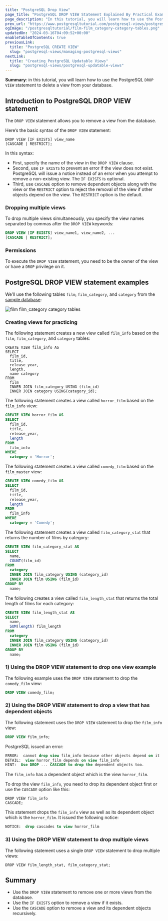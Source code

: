 ```yaml
---
title: "PostgreSQL Drop View"
page_title: "PostgreSQL DROP VIEW Statement Explained By Practical Examples"
page_description: "In this tutorial, you will learn how to use the PostgreSQL DROP VIEW statement to remove one or more views from the database."
prev_url: "https://www.postgresqltutorial.com/postgresql-views/postgresql-drop-view/"
ogImage: "/postgresqltutorial/film-film_category-category-tables.png"
updatedOn: "2024-03-16T04:09:52+00:00"
enableTableOfContents: true
previousLink: 
  title: "PostgreSQL CREATE VIEW"
  slug: "postgresql-views/managing-postgresql-views"
nextLink: 
  title: "Creating PostgreSQL Updatable Views"
  slug: "postgresql-views/postgresql-updatable-views"
---
```





**Summary**: in this tutorial, you will learn how to use the PostgreSQL `DROP VIEW` statement to delete a view from your database.


## Introduction to PostgreSQL DROP VIEW statement

The `DROP VIEW` statement allows you to remove a view from the database.

Here’s the basic syntax of the `DROP VIEW` statement:


```pgsqlsql
DROP VIEW [IF EXISTS] view_name 
[CASCADE | RESTRICT];
```
In this syntax:

* First, specify the name of the view in the `DROP VIEW` clause.
* Second, use `IF EXISTS` to prevent an error if the view does not exist. PostgreSQL will issue a notice instead of an error when you attempt to remove a non\-existing view. The `IF EXISTS` is optional.
* Third, use `CASCADE` option to remove dependent objects along with the view or the `RESTRICT` option to reject the removal of the view if other objects depend on the view. The `RESTRICT` option is the default.


### Dropping multiple views

To drop multiple views simultaneously, you specify the view names separated by commas after the `DROP VIEW` keywords:


```sql
DROP VIEW [IF EXISTS] view_name1, view_name2, ...
[CASCADE | RESTRICT];
```

### Permissions

To execute the `DROP VIEW` statement, you need to be the owner of the view or have a `DROP` privilege on it.


## PostgreSQL DROP VIEW statement examples

We’ll use the following tables `film`, `film_category`, and `category` from the [sample database](../postgresql-getting-started/postgresql-sample-database):

![film film_category category tables](/postgresqltutorial/film-film_category-category-tables.png)
### Creating views for practicing

The following statement creates a new view called `film_info` based on the `film`, `film_category`, and `category` tables:


```shell
CREATE VIEW film_info AS 
SELECT 
  film_id, 
  title, 
  release_year, 
  length, 
  name category 
FROM 
  film 
  INNER JOIN film_category USING (film_id) 
  INNER JOIN category USING(category_id);
```
The following statement creates a view called `horror_film` based on the `film_info` view:


```sql
CREATE VIEW horror_film AS 
SELECT 
  film_id, 
  title, 
  release_year, 
  length 
FROM 
  film_info 
WHERE 
  category = 'Horror';
```
The following statement creates a view called `comedy_film` based on the `film_master` view:


```sql
CREATE VIEW comedy_film AS 
SELECT 
  film_id, 
  title, 
  release_year, 
  length 
FROM 
  film_info 
WHERE 
  category = 'Comedy';
```
The following statement creates a view called `film_category_stat` that returns the number of films by category:


```sql
CREATE VIEW film_category_stat AS 
SELECT 
  name, 
  COUNT(film_id) 
FROM 
  category 
  INNER JOIN film_category USING (category_id) 
  INNER JOIN film USING (film_id) 
GROUP BY 
  name;
```
The following creates a view called `film_length_stat` that returns the total length of films for each category:


```sql
CREATE VIEW film_length_stat AS 
SELECT 
  name, 
  SUM(length) film_length 
FROM 
  category 
  INNER JOIN film_category USING (category_id) 
  INNER JOIN film USING (film_id) 
GROUP BY 
  name;
```

### 1\) Using the DROP VIEW statement to drop one view example

The following example uses the `DROP VIEW` statement to drop the `comedy_film` view:


```sql
DROP VIEW comedy_film;
```

### 2\) Using the DROP VIEW statement to drop a view that has dependent objects

The following statement uses the `DROP VIEW` statement to drop the `film_info` view:


```sql
DROP VIEW film_info;
```
PostgreSQL issued an error:


```sql
ERROR:  cannot drop view film_info because other objects depend on it
DETAIL:  view horror_film depends on view film_info
HINT:  Use DROP ... CASCADE to drop the dependent objects too.
```
The `film_info` has a dependent object which is the view `horror_film`.

To drop the view `film_info`, you need to drop its dependent object first or use the `CASCADE` option like this:


```http
DROP VIEW film_info
CASCADE;
```
This statement drops the `film_info` view as well as its dependent object which is the `horror_film`. It issued the following notice:


```sql
NOTICE:  drop cascades to view horror_film
```

### 3\) Using the DROP VIEW statement to drop multiple views

The following statement uses a single `DROP VIEW` statement to drop multiple views:


```
DROP VIEW film_length_stat, film_category_stat;
```

## Summary

* Use the `DROP VIEW` statement to remove one or more views from the database.
* Use the `IF EXISTS` option to remove a view if it exists.
* Use the `CASCADE` option to remove a view and its dependent objects recursively.

